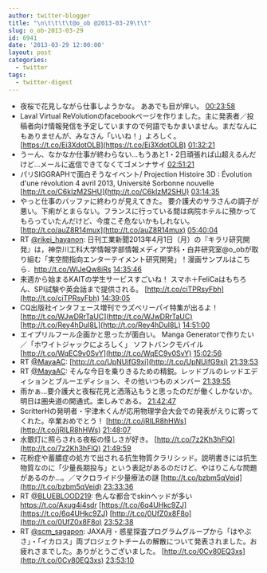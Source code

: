 ```yaml
---
author: twitter-blogger
title: "\n\t\t\t\t@o_ob @2013-03-29\t\t"
slug: o_ob-2013-03-29
id: 6941
date: '2013-03-29 12:00:00'
layout: post
categories:
  - twitter
tags:
  - twitter-digest
---
```


*   夜桜で花見しながら仕事しようかな。 ああでも目が痒い。 [00:23:58](http://twitter.com/o_ob/statuses/317296011099897857)
*   Laval Virtual ReVolutionのfacebookページを作りました。主に発表者／投稿者向け情報発信を予定していますので何語でもかまいません。まだなんにもありませんが、みなさん「いいね！」よろしく。 [https://t.co/Ei3XdotOLB](https://t.co/Ei3XdotOLB) [01:32:21](http://twitter.com/o_ob/statuses/317313220220157952)
*   うーん、なかなか仕事が終わらない…もうあと1・2日頑張れば山超えるんだけど…メールに返信できてなくてゴメンナサイ [02:51:21](http://twitter.com/o_ob/statuses/317333100180934656)
*   パリSIGGRAPHで面白そうなイベント/ Projection Histoire 3D : Évolution d'une révolution 4 avril 2013, Université Sorbonne nouvelle [http://t.co/C6kIzM2SHU](http://t.co/C6kIzM2SHU) [03:14:35](http://twitter.com/o_ob/statuses/317338947019751424)
*   やっと仕事のバッファに終わりが見えてきた。 要介護犬のサラさんの調子が悪い。下痢がとまらない。フランスに行っている間は病院ホテルに預かってもらっていたんだけど、今度こそ危ないかもしれない。 [http://t.co/auZ8R14mux](http://t.co/auZ8R14mux) [05:40:04](http://twitter.com/o_ob/statuses/317375556813467648)
*   RT [@rikei_hayanon](http://twitter.com/rikei_hayanon): 日刊工業新聞2013年4月1日（月）の『キラリ研究開発』は，神奈川工科大学情報学部情報メディア学科・白井研究室@o_obが取り組む「実空間指向エンターテイメント研究開発」！漫画サンプルはこちら．http://t.co/WIJeQw8iRs [14:35:46](http://twitter.com/o_ob/statuses/317510374243061761)
*   来週から始まるKAITの学生サービスすごいね！ スマホ＋FeliCaはもちろん、SPI試験や英会話まで提供される。 [http://t.co/ciTPRsyFbh](http://t.co/ciTPRsyFbh) [14:39:05](http://twitter.com/o_ob/statuses/317511204945940481)
*   CQ出版社インタフェース増刊でラズベリーパイ特集が出るよ！ [http://t.co/WJwDRrTaUC](http://t.co/WJwDRrTaUC) [http://t.co/Rey4hDuI8L](http://t.co/Rey4hDuI8L) [14:51:00](http://twitter.com/o_ob/statuses/317514205068668928)
*   エイプリルフール企画かと思ったが面白い。 Manga Generatorで作りたい／「ホワイトジャックによろしく」 ソフトバンクモバイル [http://t.co/WqEC9v0SvY](http://t.co/WqEC9v0SvY) [15:02:56](http://twitter.com/o_ob/statuses/317517208215494657)
*   RT [@MayaAC](http://twitter.com/MayaAC): [http://t.co/UpNUifG9xi](http://t.co/UpNUifG9xi) [21:39:53](http://twitter.com/o_ob/statuses/317617104289411072)
*   RT [@MayaAC](http://twitter.com/MayaAC): そんな今日を乗りきるための精鋭。レッドブルのレッドエディションとブルーエディション、その他いつものメンバー [21:39:55](http://twitter.com/o_ob/statuses/317617111654608896)
*   雨かぁ...要介護犬と夜桜花見と洒落込もうと思ったのだが働くしかないか。 明日は圏央道の開通式。楽しみである。 [21:42:47](http://twitter.com/o_ob/statuses/317617834819731456)
*   ScritterHの発明者・宇津木くんが応用物理学会大会での発表がえりに寄ってくれた。卒業おめでとう！ [http://t.co/jRILR8hHWs](http://t.co/jRILR8hHWs) [21:48:07](http://twitter.com/o_ob/statuses/317619176967639040)
*   水銀灯に照らされる夜桜の怪しさが好き。 [http://t.co/7z2Kh3hFlQ](http://t.co/7z2Kh3hFlQ) [21:49:59](http://twitter.com/o_ob/statuses/317619644053725184)
*   花粉症や蓄膿症の処方で出される抗生物質クラリシッド。説明書きには抗生物質なのに「少量長期投与」という表記があるのだけど、やはりこんな問題があるのか…。／マクロライド少量療法の謎 [http://t.co/bzbm5qVeid](http://t.co/bzbm5qVeid) [23:33:36](http://twitter.com/o_ob/statuses/317645721325150208)
*   RT [@BLUEBLOOD219](http://twitter.com/BLUEBLOOD219): 色んな都合でskinヘッドが多い　 　https://t.co/Axug4i4sdr [https://t.co/6q4UHkc9ZJ](https://t.co/6q4UHkc9ZJ) [http://t.co/0UfZ0x8F8o](http://t.co/0UfZ0x8F8o) [23:52:38](http://twitter.com/o_ob/statuses/317650513808199680)
*   RT [@scm_sagapon](http://twitter.com/scm_sagapon): JAXA月・惑星探査プログラムグループから「はやぶさ」・「イカロス」両プロジェクトチームの解散について発表されました。お疲れさまでした。ありがとうございました。 [http://t.co/0Cv80EQ3xs](http://t.co/0Cv80EQ3xs) [23:53:10](http://twitter.com/o_ob/statuses/317650646838943744)